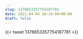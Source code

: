 ```yaml
---
slug: 1378653357754187781
date: 2021-04-04 10:19:09+00:00
draft: false
---
```


{{< tweet 1378653357754187781 >}}
